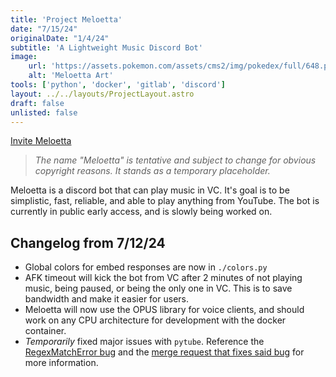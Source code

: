 ```yaml
---
title: 'Project Meloetta'
date: "7/15/24"
originalDate: "1/4/24"
subtitle: 'A Lightweight Music Discord Bot'
image:
    url: 'https://assets.pokemon.com/assets/cms2/img/pokedex/full/648.png'
    alt: 'Meloetta Art'
tools: ['python', 'docker', 'gitlab', 'discord']
layout: ../../layouts/ProjectLayout.astro
draft: false
unlisted: false
---
```


<a href="https://discord.com/api/oauth2/authorize?client_id=922939931729469471&permissions=414501375040&scope=bot"  class=button>Invite Meloetta</a>

> *The name "Meloetta" is tentative and subject to change for obvious copyright reasons. It stands as a temporary placeholder.*

Meloetta is a discord bot that can play music in VC. It's goal is to be simplistic, fast, reliable, and able to play anything from YouTube. The bot is currently in public early access, and is slowly being worked on.

## Changelog from 7/12/24
- Global colors for embed responses are now in `./colors.py`
- AFK timeout will kick the bot from VC after 2 minutes of not playing music, being paused, or being the only one in VC. This is to save bandwidth and make it easier for users.
- Meloetta will now use the OPUS library for voice clients, and should work on any CPU architecture for development with the docker container.
- *Temporarily* fixed major issues with `pytube`. Reference the [RegexMatchError bug](https://github.com/pytube/pytube/issues/1954) and the [merge request that fixes said bug](https://github.com/pytube/pytube/pull/1956) for more information.